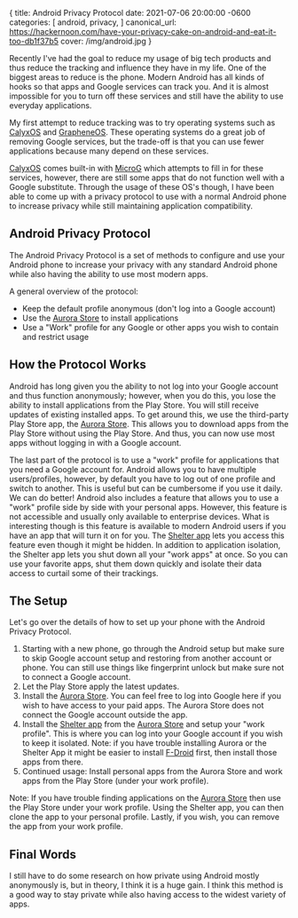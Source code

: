 {
  title: Android Privacy Protocol
  date: 2021-07-06 20:00:00 -0600
  categories: [
    android,
    privacy,
  ]
  canonical_url: https://hackernoon.com/have-your-privacy-cake-on-android-and-eat-it-too-db1f37b5
  cover: /img/android.jpg
}

Recently I've had the goal to reduce my usage of big tech products and thus reduce the tracking and influence they have in my life. One of the biggest areas to reduce is the phone. Modern Android has all kinds of hooks so that apps and Google services can track you. And it is almost impossible for you to turn off these services and still have the ability to use everyday applications.

My first attempt to reduce tracking was to try operating systems such as [CalyxOS](https://calyxos.org/) and [GrapheneOS](https://grapheneos.org/). These operating systems do a great job of removing Google services, but the trade-off is that you can use fewer applications because many depend on these services.

[CalyxOS](https://calyxos.org/) comes built-in with [MicroG](https://microg.org/) which attempts to fill in for these services, however, there are still some apps that do not function well with a Google substitute. Through the usage of these OS's though, I have been able to come up with a privacy protocol to use with a normal Android phone to increase privacy while still maintaining application compatibility.

## Android Privacy Protocol

The Android Privacy Protocol is a set of methods to configure and use your Android phone to increase your privacy with any standard Android phone while also having the ability to use most modern apps.

A general overview of the protocol:

- Keep the default profile anonymous (don't log into a Google account)
- Use the [Aurora Store](https://auroraoss.com/) to install applications
- Use a "Work" profile for any Google or other apps you wish to contain and restrict usage

## How the Protocol Works

Android has long given you the ability to not log into your Google account and thus function anonymously;
however, when you do this, you lose the ability to install applications from the Play Store. You will still receive updates of existing installed apps. To get around this, we use the third-party Play Store app, the [Aurora Store](https://auroraoss.com/). This allows you to download apps from the Play Store without using the Play Store. And thus, you can now use most apps without logging in with a Google account.

The last part of the protocol is to use a "work" profile for applications that you need a Google account for. Android allows you to have multiple users/profiles, however, by default you have to log out of one profile and switch to another. This is useful but can be cumbersome if you use it daily. We can do better! Android also includes a feature that allows you to use a "work" profile side by side with your personal apps. However, this feature is not accessible and usually only available to enterprise devices. What is interesting though is this feature is available to modern Android users if you have an app that will turn it on for you. The [Shelter app](https://play.google.com/store/apps/details?id=net.typeblog.shelter&hl=en_US&gl=US) lets you access this feature even though it might be hidden. In addition to application isolation, the Shelter app lets you shut down all your "work apps" at once. So you can use your favorite apps, shut them down quickly and isolate their data access to curtail some of their trackings.

## The Setup

Let's go over the details of how to set up your phone with the Android Privacy Protocol.

1. Starting with a new phone, go through the Android setup but make sure to skip Google account setup and restoring from another account or phone. You can still use things like fingerprint unlock but make sure not to connect a Google account.
2. Let the Play Store apply the latest updates.
3. Install the [Aurora Store](https://auroraoss.com/). You can feel free to log into Google here if you wish to have access to your paid apps. The Aurora Store does not connect the Google account outside the app.
4. Install the [Shelter app](https://play.google.com/store/apps/details?id=net.typeblog.shelter&hl=en_US&gl=US) from the [Aurora Store](https://auroraoss.com/) and setup your "work profile". This is where you can log into your Google account if you wish to keep it isolated. Note: if you have trouble installing Aurora or the Shelter App it might be easier to install [F-Droid](https://f-droid.org/) first, then install those apps from there.
5. Continued usage: Install personal apps from the Aurora Store and work apps from the Play Store (under your work profile).

Note: If you have trouble finding applications on the [Aurora Store](https://auroraoss.com/) then use the Play Store under your work profile. Using the Shelter app, you can then clone the app to your personal profile. Lastly, if you wish, you can remove the app from your work profile.

## Final Words

I still have to do some research on how private using Android mostly anonymously is, but in theory, I think it is a huge gain. I think this method is a good way to stay private while also having access to the widest variety of apps.

